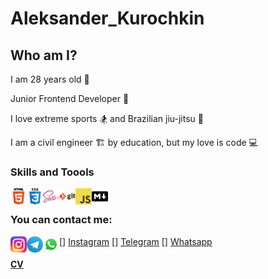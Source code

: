 # Aleksander_Kurochkin

## Who am I?

I am 28 years old 🧓

Junior Frontend Developer 🐤

I love extreme sports 🏂 and Brazilian jiu-jitsu 👘

I am a civil engineer 🏗️ by education, but my love is code 💻

### Skills and Toools

<img align="left" alt="HTML5" width="26px" src="https://raw.githubusercontent.com/github/explore/80688e429a7d4ef2fca1e82350fe8e3517d3494d/topics/html/html.png"/>
<img align="left" alt="CSS3" width="26px" src="https://raw.githubusercontent.com/github/explore/80688e429a7d4ef2fca1e82350fe8e3517d3494d/topics/css/css.png"/>
<img align="left" alt="SCSS" width="26px" src="https://raw.githubusercontent.com/github/explore/80688e429a7d4ef2fca1e82350fe8e3517d3494d/topics/sass/sass.png"/>
<img align="left" alt="GIT" width="26px" src="https://raw.githubusercontent.com/github/explore/80688e429a7d4ef2fca1e82350fe8e3517d3494d/topics/git/git.png"/>
<img align="left" alt="JavaScript" width="26px"src="https://raw.githubusercontent.com/github/explore/80688e429a7d4ef2fca1e82350fe8e3517d3494d/topics/javascript/javascript.png"/>
<img align="left" alt="Markdown" width="26px" src="https://raw.githubusercontent.com/github/explore/80688e429a7d4ef2fca1e82350fe8e3517d3494d/topics/markdown/markdown.png"/>
<br/>

### You can contact me:

[<img align="left" alt="Instagram" width="26px" src="https://raw.githubusercontent.com/github/explore/06c46459e7947c8a25f72798af696d66e202ac39/topics/instagram/instagram.png"/>] 
[Instagram]
[<img align="left" alt="Instagram" width="26px" src="https://raw.githubusercontent.com/github/explore/80688e429a7d4ef2fca1e82350fe8e3517d3494d/topics/telegram/telegram.png"/>]
[Telegram]
[<img align="left" alt="Instagram" width="26px" src="https://raw.githubusercontent.com/github/explore/fbea3555736cd38170cc0be88424d129741ffbb9/topics/whatsapp/whatsapp.png"/>]
[Whatsapp]

[Instagram]: https://www.instagram.com/alex_dushevnyj/
[Telegram]: https://t.me/Alex_dushevnyj
[Whatsapp]: https://wa.me/79397016772

#### [CV] 
[CV]:https://cv.hexlet.io/users/5016
